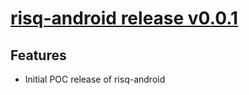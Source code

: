 # [risq-android release v0.0.1](https://github.com/bodymindarts/risq-android/releases/tag/v0.0.1)

## Features

- Initial POC release of risq-android


